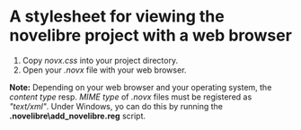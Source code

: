 # A stylesheet for viewing the novelibre project with a web browser

1. Copy *novx.css* into your project directory.
2. Open your *<project name>.novx* file with your web browser.

**Note:** Depending on your web browser and your operating system, 
the *content type* resp. *MIME type* of *.novx* files must be
registered as *"text/xml"*. Under Windows, yo can do this by
running the **<home>\.novelibre\add_novelibre.reg** script.

